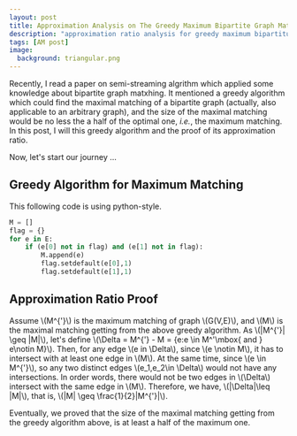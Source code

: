 ```yaml
---
layout: post
title: Approximation Analysis on The Greedy Maximum Bipartite Graph Matching
description: "approximation ratio analysis for greedy maximum bipartitue graph matching"
tags: [AM post]
image:
  background: triangular.png
---
```


Recently, I read a paper on semi-streaming algrithm which applied some knowledge about bipartite graph matxhing. It mentioned a greedy algorithm which could find the maximal matching of a bipartite graph (actually, also applicable to an arbitrary graph), and the size of the maximal matching would be no less the a half of the optimal one, _i.e._, the maximum matching. In this post, I will this greedy algorithm and the proof of its approximation ratio.


Now, let's start our journey ...

## Greedy Algorithm for Maximum Matching
This following code is using python-style.

```python
M = []
flag = {}
for e in E:
	if (e[0] not in flag) and (e[1] not in flag):  
        M.append(e)      
        flag.setdefault(e[0],1)       
        flag.setdefault(e[1],1)       
```

## Approximation Ratio Proof

Assume \\(M^{'}\\) is the maximum matching of graph \\(G(V,E)\\), and \\(M\\) is the maximal matching getting from the above greedy algorithm. As \\(|M^{'}| \geq \|M\|\\), let's define \\(\Delta = M^{'} - M = \{e:e \in M^'\mbox{ and } e\notin M\}\\). Then, for any edge \\(e in \Delta\\), since \\(e \notin M\\), it has to intersect with at least one edge in \\(M\\). At the same time, since \\(e \in M^{'}\\), so any two distinct edges \\(e_1,e_2\in \Delta\\) would not have any intersections. In order words, there would not be two edges in \\(\Delta\\) intersect with the same edge in \\(M\\). Therefore, we have, \\(|\Delta|\leq |M|\\), that is, \\(|M| \geq \frac{1}{2}|M^{'}|\\).

Eventually, we proved that the size of the maximal matching getting from the greedy algorithm above, is at least a half of the maximum one.
  


